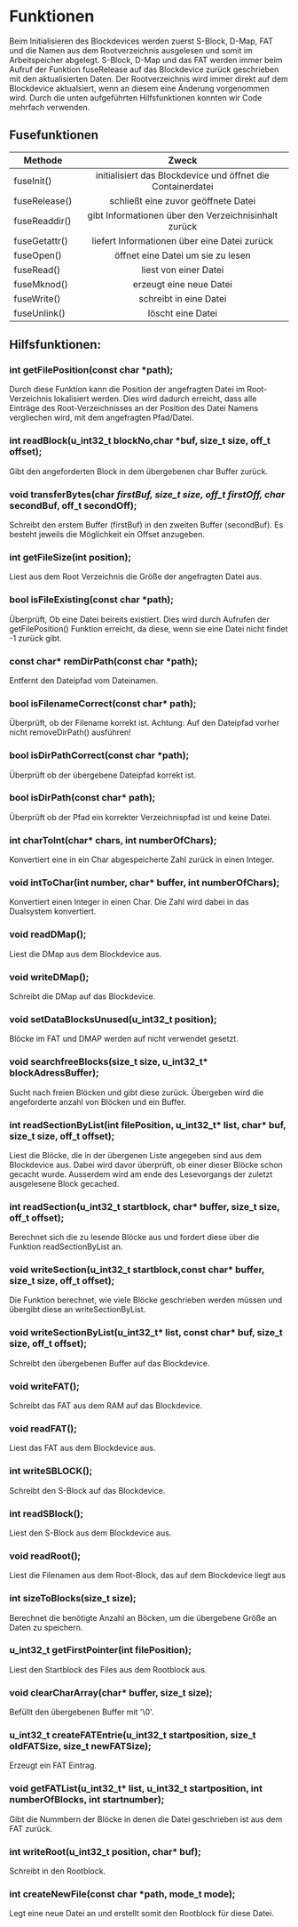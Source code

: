 # Funktionen

Beim Initialisieren des Blockdevices werden zuerst S-Block, D-Map, FAT und die Namen aus dem Rootverzeichnis ausgelesen und somit im Arbeitspeicher abgelegt. 
S-Block, D-Map und das FAT werden immer beim Aufruf der Funktion fuseRelease auf das Blockdevice zurück geschrieben mit den aktualisierten Daten. 
Der Rootverzeichnis wird immer direkt auf dem Blockdevice aktualsiert, wenn an diesem eine Änderung vorgenommen wird. 
Durch die unten aufgeführten Hilfsfunktionen konnten wir Code mehrfach verwenden. 
## Fusefunktionen

| Methode        | Zweck           |
| ------------- |:-------------:|
| fuseInit()      | initialisiert das Blockdevice und öffnet die Containerdatei | 
| fuseRelease()      | schließt eine zuvor geöffnete Datei      |
| fuseReaddir() | gibt Informationen über den Verzeichnisinhalt zurück      |
| fuseGetattr()      | liefert Informationen über eine Datei zurück | 
| fuseOpen()      | öffnet eine Datei um sie zu lesen     |
| fuseRead() | liest von einer Datei     |
| fuseMknod()      | erzeugt eine neue Datei | 
| fuseWrite()      | schreibt in eine Datei   |
| fuseUnlink() | löscht eine Datei   |

## Hilfsfunktionen: 

### int getFilePosition(const char *path);
Durch diese Funktion kann die Position der angefragten Datei im Root-Verzeichnis lokalisiert werden.
Dies wird dadurch erreicht, dass alle Einträge des Root-Verzeichnisses an der 
Position des Datei Namens vergliechen wird, mit dem angefragten Pfad/Datei.
### int readBlock(u_int32_t blockNo,char *buf, size_t size, off_t offset);
Gibt den angeforderten Block in dem übergebenen char Buffer zurück. 
### void transferBytes(char *firstBuf, size_t size, off_t firstOff, char* secondBuf, off_t secondOff);
Schreibt den erstem Buffer (firstBuf) in den zweiten Buffer (secondBuf). Es besteht jeweils die Möglichkeit ein Offset anzugeben.
### int getFileSize(int position);
Liest aus dem Root Verzeichnis die Größe der angefragten Datei aus.
### bool isFileExisting(const char *path);
Überprüft, Ob eine Datei beireits existiert. Dies wird durch Aufrufen der getFilePosition() Funktion erreicht, da diese, wenn sie eine Datei nicht findet -1 zurück gibt. 
### const char* remDirPath(const char *path);
Entfernt den Dateipfad vom Dateinamen.
### bool isFilenameCorrect(const char* path);
Überprüft, ob der Filename korrekt ist.
Achtung: Auf den Dateipfad vorher nicht removeDirPath() ausführen!
### bool isDirPathCorrect(const char *path);
Überprüft ob der übergebene Dateipfad korrekt ist.
### bool isDirPath(const char* path);
Überprüft ob der Pfad ein korrekter Verzeichnispfad ist und keine Datei.
### int charToInt(char* chars, int numberOfChars);
Konvertiert eine in ein Char abgespeicherte Zahl zurück in einen Integer.
### void intToChar(int number, char* buffer, int numberOfChars);
Konvertiert einen Integer in einen Char. Die Zahl wird dabei in das Dualsystem konvertiert. 
### void readDMap();
Liest die DMap aus dem Blockdevice aus. 
### void writeDMap();
Schreibt die DMap auf das Blockdevice.
### void setDataBlocksUnused(u_int32_t position);
Blöcke im FAT und DMAP werden auf nicht verwendet gesetzt. 
### void searchfreeBlocks(size_t size, u_int32_t* blockAdressBuffer);
Sucht nach freien Blöcken und gibt diese zurück. Übergeben wird die angeforderte anzahl von Blöcken und ein Buffer.
### int readSectionByList(int filePosition, u_int32_t* list, char* buf, size_t size, off_t offset);
Liest die Blöcke, die in der übergenen Liste angegeben sind aus dem Blockdevice aus. 
Dabei wird davor überprüft, ob einer dieser Blöcke schon gecacht wurde. Ausserdem wird am ende des Lesevorgangs der zuletzt ausgelesene Block gecached.
### int readSection(u_int32_t startblock, char* buffer, size_t size, off_t offset);
Berechnet sich die zu lesende Blöcke aus und fordert diese über die Funktion readSectionByList an. 
### void writeSection(u_int32_t startblock,const char* buffer, size_t size, off_t offset);
Die Funktion berechnet, wie viele Blöcke geschrieben werden müssen und übergibt diese an writeSectionByList.
### void writeSectionByList(u_int32_t* list, const char* buf, size_t size, off_t offset);
Schreibt den übergebenen Buffer auf das Blockdevice.
### void writeFAT();
Schreibt das FAT aus dem RAM auf das Blockdevice.
### void readFAT();
Liest das FAT aus dem Blockdevice aus. 
### int writeSBLOCK();
Schreibt den S-Block auf das Blockdevice.
### int readSBlock();
Liest den S-Block aus dem Blockdevice aus. 
### void readRoot();
Liest die Filenamen aus dem Root-Block, das auf dem Blockdevice liegt aus
### int sizeToBlocks(size_t size);
Berechnet die benötigte Anzahl an Böcken, um die übergebene Größe an Daten zu speichern.
### u_int32_t getFirstPointer(int filePosition);
Liest den Startblock des Files aus dem Rootblock aus. 
### void clearCharArray(char* buffer, size_t size);
Befüllt den übergebenen Buffer mit '\0'. 
### u_int32_t createFATEntrie(u_int32_t startposition, size_t oldFATSize, size_t newFATSize);
Erzeugt ein FAT Eintrag. 
### void getFATList(u_int32_t* list, u_int32_t startposition, int numberOfBlocks, int startnumber);
Gibt die Nummbern der Blöcke in denen die Datei geschrieben ist aus dem FAT zurück. 
### int writeRoot(u_int32_t position, char* buf);
Schreibt in den Rootblock. 
### int createNewFile(const char *path, mode_t mode);
Legt eine neue Datei an und erstellt somit den Rootblock für diese Datei. 